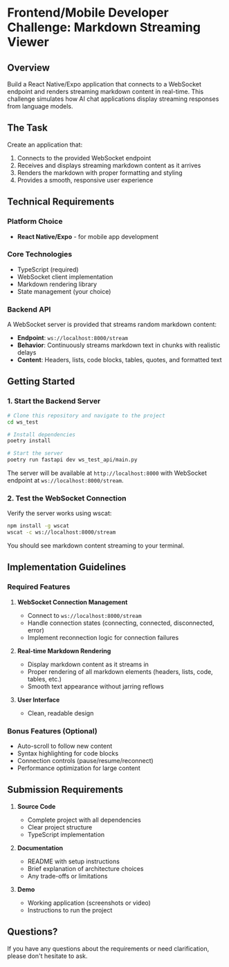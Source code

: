 # Frontend/Mobile Developer Challenge: Markdown Streaming Viewer

## Overview
Build a React Native/Expo application that connects to a WebSocket endpoint and renders streaming markdown content in real-time. This challenge simulates how AI chat applications display streaming responses from language models.

## The Task
Create an application that:
1. Connects to the provided WebSocket endpoint
2. Receives and displays streaming markdown content as it arrives
3. Renders the markdown with proper formatting and styling
4. Provides a smooth, responsive user experience

## Technical Requirements

### Platform Choice 
- **React Native/Expo** - for mobile app development

### Core Technologies
- TypeScript (required)
- WebSocket client implementation
- Markdown rendering library
- State management (your choice)

### Backend API
A WebSocket server is provided that streams random markdown content:
- **Endpoint**: `ws://localhost:8000/stream`
- **Behavior**: Continuously streams markdown text in chunks with realistic delays
- **Content**: Headers, lists, code blocks, tables, quotes, and formatted text

## Getting Started

### 1. Start the Backend Server
```bash
# Clone this repository and navigate to the project
cd ws_test

# Install dependencies
poetry install

# Start the server
poetry run fastapi dev ws_test_api/main.py
```

The server will be available at `http://localhost:8000` with WebSocket endpoint at `ws://localhost:8000/stream`.

### 2. Test the WebSocket Connection
Verify the server works using wscat:
```bash
npm install -g wscat
wscat -c ws://localhost:8000/stream
```

You should see markdown content streaming to your terminal.

## Implementation Guidelines

### Required Features
1. **WebSocket Connection Management**
   - Connect to `ws://localhost:8000/stream`
   - Handle connection states (connecting, connected, disconnected, error)
   - Implement reconnection logic for connection failures

2. **Real-time Markdown Rendering**
   - Display markdown content as it streams in
   - Proper rendering of all markdown elements (headers, lists, code, tables, etc.)
   - Smooth text appearance without jarring reflows

3. **User Interface**
   - Clean, readable design

### Bonus Features (Optional)
- Auto-scroll to follow new content
- Syntax highlighting for code blocks
- Connection controls (pause/resume/reconnect)
- Performance optimization for large content

## Submission Requirements

1. **Source Code**
   - Complete project with all dependencies
   - Clear project structure
   - TypeScript implementation

2. **Documentation**
   - README with setup instructions
   - Brief explanation of architecture choices
   - Any trade-offs or limitations

3. **Demo**
   - Working application (screenshots or video)
   - Instructions to run the project

## Questions?
If you have any questions about the requirements or need clarification, please don't hesitate to ask.
